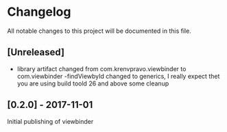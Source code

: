 ﻿# Changelog
All notable changes to this project will be documented in this file.

## [Unreleased]
- library artifact changed from com.krenvpravo.viewbinder to com.viewbinder
-findViewbyId changed to generics, I really expect thet you are using build toold 26 and above
some cleanup

## [0.2.0] - 2017-11-01
Initial publishing of viewbinder